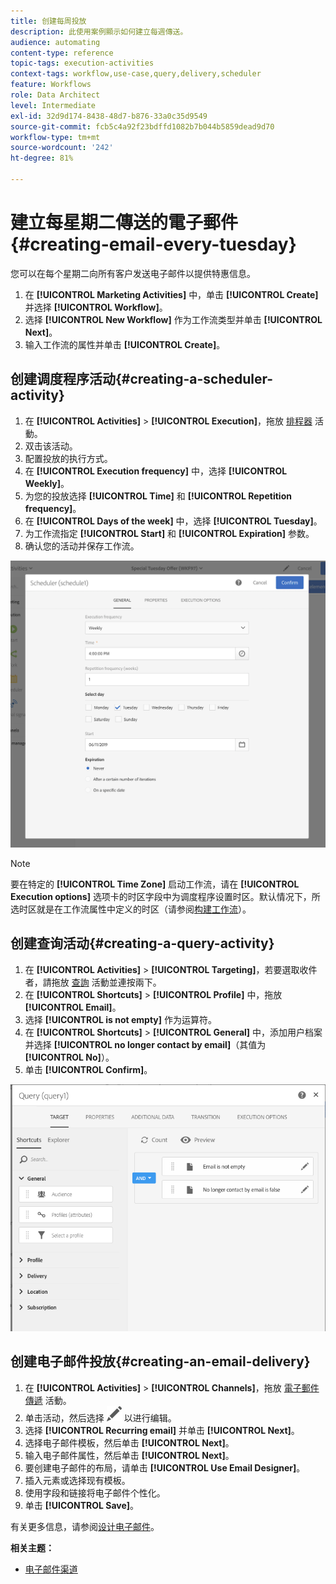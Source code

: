 ```yaml
---
title: 创建每周投放
description: 此使用案例顯示如何建立每週傳送。
audience: automating
content-type: reference
topic-tags: execution-activities
context-tags: workflow,use-case,query,delivery,scheduler
feature: Workflows
role: Data Architect
level: Intermediate
exl-id: 32d9d174-8438-48d7-b876-33a0c35d9549
source-git-commit: fcb5c4a92f23bdffd1082b7b044b5859dead9d70
workflow-type: tm+mt
source-wordcount: '242'
ht-degree: 81%

---
```


# 建立每星期二傳送的電子郵件{#creating-email-every-tuesday}

您可以在每个星期二向所有客户发送电子邮件以提供特惠信息。

1. 在 **[!UICONTROL Marketing Activities]** 中，单击 **[!UICONTROL Create]** 并选择 **[!UICONTROL Workflow]**。
1. 选择 **[!UICONTROL New Workflow]** 作为工作流类型并单击 **[!UICONTROL Next]**。
1. 输入工作流的属性并单击 **[!UICONTROL Create]**。

## 创建调度程序活动{#creating-a-scheduler-activity}

1. 在 **[!UICONTROL Activities]** > **[!UICONTROL Execution]**，拖放 [排程器](../../automating/using/scheduler.md) 活動。
1. 双击该活动。
1. 配置投放的执行方式。
1. 在 **[!UICONTROL Execution frequency]** 中，选择 **[!UICONTROL Weekly]**。
1. 为您的投放选择 **[!UICONTROL Time]** 和 **[!UICONTROL Repetition frequency]**。
1. 在 **[!UICONTROL Days of the week]** 中，选择 **[!UICONTROL Tuesday]**。
1. 为工作流指定 **[!UICONTROL Start]** 和 **[!UICONTROL Expiration]** 参数。
1. 确认您的活动并保存工作流。

![](assets/scheduler_properties.png)

>[!NOTE]
>
>要在特定的 **[!UICONTROL Time Zone]** 启动工作流，请在 **[!UICONTROL Execution options]** 选项卡的时区字段中为调度程序设置时区。默认情况下，所选时区就是在工作流属性中定义的时区（请参阅[构建工作流](../../automating/using/building-a-workflow.md)）。

## 创建查询活动{#creating-a-query-activity}

1. 在 **[!UICONTROL Activities]** > **[!UICONTROL Targeting]**，若要選取收件者，請拖放 [查詢](../../automating/using/query.md) 活動並連按兩下。
1. 在 **[!UICONTROL Shortcuts]** > **[!UICONTROL Profile]** 中，拖放 **[!UICONTROL Email]**。
1. 选择 **[!UICONTROL is not empty]** 作为运算符。
1. 在 **[!UICONTROL Shortcuts]** > **[!UICONTROL General]** 中，添加用户档案并选择 **[!UICONTROL no longer contact by email]**（其值为 **[!UICONTROL No]**）。
1. 单击 **[!UICONTROL Confirm]**。

![](assets/wf-complement-query.png)

## 创建电子邮件投放{#creating-an-email-delivery}

1. 在 **[!UICONTROL Activities]** > **[!UICONTROL Channels]**，拖放 [電子郵件傳遞](../../automating/using/email-delivery.md) 活動。
1. 单击活动，然后选择 ![](assets/edit_darkgrey-24px.png) 以进行编辑。
1. 选择 **[!UICONTROL Recurring email]** 并单击 **[!UICONTROL Next]**。
1. 选择电子邮件模板，然后单击 **[!UICONTROL Next]**。
1. 输入电子邮件属性，然后单击 **[!UICONTROL Next]**。
1. 要创建电子邮件的布局，请单击 **[!UICONTROL Use Email Designer]**。
1. 插入元素或选择现有模板。
1. 使用字段和链接将电子邮件个性化。
1. 单击 **[!UICONTROL Save]**。

有关更多信息，请参阅[设计电子邮件](../../designing/using/designing-from-scratch.md#designing-an-email-content-from-scratch)。

**相关主题：**

* [电子邮件渠道](../../channels/using/creating-an-email.md)
